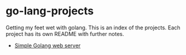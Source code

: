 # go-lang-projects
Getting my feet wet with golang. This is an index of the projects. Each project has its own README with further notes.

- [Simple Golang web server](https://github.com/DevilEars/go-lang-projects/tree/master/go-server)
